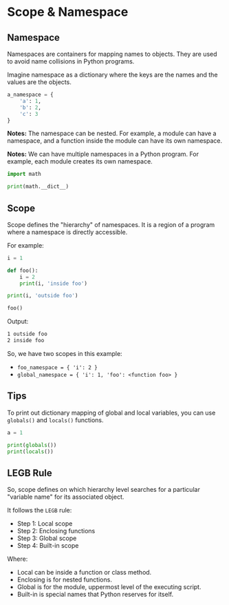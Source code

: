 # Scope & Namespace

## Namespace

Namespaces are containers for mapping names to objects. They are used to avoid name collisions in Python programs.

Imagine namespace as a dictionary where the keys are the names and the values are the objects.

```python
a_namespace = {
    'a': 1,
    'b': 2,
    'c': 3
}
```

**Notes:** The namespace can be nested. For example, a module can have a namespace, and a function inside the module can have its own namespace.

**Notes:** We can have multiple namespaces in a Python program. For example, each module creates its own namespace.

```python
import math

print(math.__dict__)
```

## Scope

Scope defines the "hierarchy" of namespaces. It is a region of a program where a namespace is directly accessible.

For example:

```python
i = 1

def foo():
    i = 2
    print(i, 'inside foo')

print(i, 'outside foo')

foo()
```

Output:

```bash
1 outside foo
2 inside foo
```

So, we have two scopes in this example:

- `foo_namespace = { 'i': 2 }`
- `global_namespace = { 'i': 1, 'foo': <function foo> }`

## Tips

To print out dictionary mapping of global and local variables, you can use `globals()` and `locals()` functions.

```python
a = 1

print(globals())
print(locals())
```

## LEGB Rule

So, scope defines on which hierarchy level searches for a particular "variable name" for its associated object.

It follows the `LEGB` rule:

- Step 1: Local scope
- Step 2: Enclosing functions
- Step 3: Global scope
- Step 4: Built-in scope

Where:

- Local can be inside a function or class method.
- Enclosing is for nested functions.
- Global is for the module, uppermost level of the executing script.
- Built-in is special names that Python reserves for itself.
